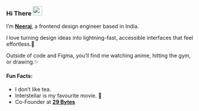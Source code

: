 ### Hi There <img src="https://github.com/user-attachments/assets/4ed5803a-2a01-4090-84bb-545402533001" width="25"/>

I’m [**Neeraj**](https://neerajc0des.vercel.app), a frontend design engineer based in India.

I love turning design ideas into lightning-fast, accessible interfaces that feel effortless.👾

Outside of code and Figma, you’ll find me watching anime, hitting the gym, or drawing.✨

#### Fun Facts:
* I don’t like tea.
* Interstellar is my favourite movie. 🌌
* Co-Founder at [**29 Bytes**](https://29bytes.com)

